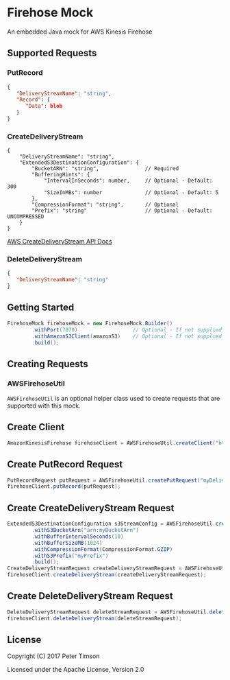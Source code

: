 # Firehose Mock
An embedded Java mock for AWS Kinesis Firehose

## Supported Requests
### PutRecord
```json
{
   "DeliveryStreamName": "string",
   "Record": { 
      "Data": blob
   }
}
```

### CreateDeliveryStream
```
{
    "DeliveryStreamName": "string",
    "ExtendedS3DestinationConfiguration": {
        "BucketARN": "string",               // Required
        "BufferingHints": {
            "IntervalInSeconds": number,     // Optional - Default: 300
            "SizeInMBs": number              // Optional - Default: 5
        },
        "CompressionFormat": "string",       // Optional
        "Prefix": "string"                   // Optional - Default: UNCOMPRESSED
    }
}
```
    
[AWS CreateDeliveryStream API Docs](http://docs.aws.amazon.com/firehose/latest/APIReference/API_CreateDeliveryStream.html)

### DeleteDeliveryStream

```json
{
   "DeliveryStreamName": "string"
}
```

## Getting Started
```java
FirehoseMock firehoseMock = new FirehoseMock.Builder()
        .withPort(7070)                  // Optional - If not supplied will use free random port
        .withAmazonS3Client(amazonS3)    // Optional - If not supplied will use AmazonS3ClientBuilder.defaultClient()
        .build();
```

## Creating Requests
### AWSFirehoseUtil

`AWSFirehoseUtil` is an optional helper class used to create requests that are supported with this mock. 

## Create Client
```java
AmazonKinesisFirehose firehoseClient = AWSFirehoseUtil.createClient("http://127.0.0.1:7070", "eu-west-1");
```

## Create PutRecord Request
```java
PutRecordRequest putRequest = AWSFirehoseUtil.createPutRequest("myDeliveryStream", "myData");
firehoseClient.putRecord(putRequest);
```

## Create CreateDeliveryStream Request
```java
ExtendedS3DestinationConfiguration s3StreamConfig = AWSFirehoseUtil.createS3DeliveryStream()
        .withS3BucketArn("arn:myBucketArn")
        .withBufferIntervalSeconds(10)
        .withBufferSizeMB(1024)
        .withCompressionFormat(CompressionFormat.GZIP)
        .withS3Prefix("myPrefix")
        .build();
CreateDeliveryStreamRequest createDeliveryStreamRequest = AWSFirehoseUtil.createDeliveryStreamRequest("myDeliverStream", s3StreamConfig);
firehoseClient.createDeliveryStream(createDeliveryStreamRequest);
```

## Create DeleteDeliveryStream Request
```java
DeleteDeliveryStreamRequest deleteStreamRequest = AWSFirehoseUtil.deleteDeliveryStreamRequest(streamName);
firehoseClient.deleteDeliveryStream(deleteStreamRequest);
```

## License
Copyright (C) 2017 Peter Timson

Licensed under the Apache License, Version 2.0